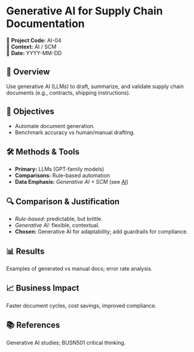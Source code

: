 # Generative AI for Supply Chain Documentation

📂 **Project Code:** AI-04  
📄 **Context:** AI / SCM  
📅 **Date:** YYYY-MM-DD

## 📌 Overview
Use generative AI (LLMs) to draft, summarize, and validate supply chain documents (e.g., contracts, shipping instructions).

## 🎯 Objectives
- Automate document generation.  
- Benchmark accuracy vs human/manual drafting.

## 🛠️ Methods & Tools
- **Primary:** LLMs (GPT-family models)  
- **Comparisons:** Rule-based automation  
- **Data Emphasis:** *Generative AI + SCM* (see [AI](../../glossary.md#-ai-ml--dl-in-scm))

## 🔍 Comparison & Justification
- *Rule-based:* predictable, but brittle.  
- *Generative AI:* flexible, contextual.  
- **Chosen:** Generative AI for adaptability; add guardrails for compliance.

## 📊 Results
Examples of generated vs manual docs; error rate analysis.

## 📈 Business Impact
Faster document cycles, cost savings, improved compliance.

## 📚 References
Generative AI studies; BUSN501 critical thinking.
